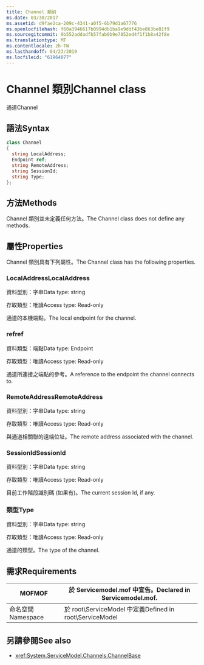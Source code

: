 ```yaml
---
title: Channel 類別
ms.date: 03/30/2017
ms.assetid: d9fae2ca-209c-4341-a0f5-6b79d1a67776
ms.openlocfilehash: f60a3946617b0994db1ba9e9ddf43be863be81f9
ms.sourcegitcommit: 9b552addadfb57fab0b9e7852ed4f1f1b8a42f8e
ms.translationtype: MT
ms.contentlocale: zh-TW
ms.lasthandoff: 04/23/2019
ms.locfileid: "61964077"
---
```

# <a name="channel-class"></a><span data-ttu-id="05b25-102">Channel 類別</span><span class="sxs-lookup"><span data-stu-id="05b25-102">Channel class</span></span>
<span data-ttu-id="05b25-103">通道</span><span class="sxs-lookup"><span data-stu-id="05b25-103">Channel</span></span>  
  
## <a name="syntax"></a><span data-ttu-id="05b25-104">語法</span><span class="sxs-lookup"><span data-stu-id="05b25-104">Syntax</span></span>  
  
```csharp
class Channel  
{  
  string LocalAddress;  
  Endpoint ref;  
  string RemoteAddress;  
  string SessionId;  
  string Type;  
};  
```  
  
## <a name="methods"></a><span data-ttu-id="05b25-105">方法</span><span class="sxs-lookup"><span data-stu-id="05b25-105">Methods</span></span>  
 <span data-ttu-id="05b25-106">Channel 類別並未定義任何方法。</span><span class="sxs-lookup"><span data-stu-id="05b25-106">The Channel class does not define any methods.</span></span>  
  
## <a name="properties"></a><span data-ttu-id="05b25-107">屬性</span><span class="sxs-lookup"><span data-stu-id="05b25-107">Properties</span></span>  
 <span data-ttu-id="05b25-108">Channel 類別具有下列屬性。</span><span class="sxs-lookup"><span data-stu-id="05b25-108">The Channel class has the following properties.</span></span>  
  
### <a name="localaddress"></a><span data-ttu-id="05b25-109">LocalAddress</span><span class="sxs-lookup"><span data-stu-id="05b25-109">LocalAddress</span></span>  
 <span data-ttu-id="05b25-110">資料型別：字串</span><span class="sxs-lookup"><span data-stu-id="05b25-110">Data type: string</span></span>  
  
 <span data-ttu-id="05b25-111">存取類型：唯讀</span><span class="sxs-lookup"><span data-stu-id="05b25-111">Access type: Read-only</span></span>  
  
 <span data-ttu-id="05b25-112">通道的本機端點。</span><span class="sxs-lookup"><span data-stu-id="05b25-112">The local endpoint for the channel.</span></span>  
  
### <a name="ref"></a><span data-ttu-id="05b25-113">ref</span><span class="sxs-lookup"><span data-stu-id="05b25-113">ref</span></span>  
 <span data-ttu-id="05b25-114">資料類型：端點</span><span class="sxs-lookup"><span data-stu-id="05b25-114">Data type: Endpoint</span></span>  
  
 <span data-ttu-id="05b25-115">存取類型：唯讀</span><span class="sxs-lookup"><span data-stu-id="05b25-115">Access type: Read-only</span></span>  
  
 <span data-ttu-id="05b25-116">通道所連接之端點的參考。</span><span class="sxs-lookup"><span data-stu-id="05b25-116">A reference to the endpoint the channel connects to.</span></span>  
  
### <a name="remoteaddress"></a><span data-ttu-id="05b25-117">RemoteAddress</span><span class="sxs-lookup"><span data-stu-id="05b25-117">RemoteAddress</span></span>  
 <span data-ttu-id="05b25-118">資料型別：字串</span><span class="sxs-lookup"><span data-stu-id="05b25-118">Data type: string</span></span>  
  
 <span data-ttu-id="05b25-119">存取類型：唯讀</span><span class="sxs-lookup"><span data-stu-id="05b25-119">Access type: Read-only</span></span>  
  
 <span data-ttu-id="05b25-120">與通道相關聯的遠端位址。</span><span class="sxs-lookup"><span data-stu-id="05b25-120">The remote address associated with the channel.</span></span>  
  
### <a name="sessionid"></a><span data-ttu-id="05b25-121">SessionId</span><span class="sxs-lookup"><span data-stu-id="05b25-121">SessionId</span></span>  
 <span data-ttu-id="05b25-122">資料型別：字串</span><span class="sxs-lookup"><span data-stu-id="05b25-122">Data type: string</span></span>  
  
 <span data-ttu-id="05b25-123">存取類型：唯讀</span><span class="sxs-lookup"><span data-stu-id="05b25-123">Access type: Read-only</span></span>  
  
 <span data-ttu-id="05b25-124">目前工作階段識別碼 (如果有)。</span><span class="sxs-lookup"><span data-stu-id="05b25-124">The current session Id, if any.</span></span>  
  
### <a name="type"></a><span data-ttu-id="05b25-125">類型</span><span class="sxs-lookup"><span data-stu-id="05b25-125">Type</span></span>  
 <span data-ttu-id="05b25-126">資料型別：字串</span><span class="sxs-lookup"><span data-stu-id="05b25-126">Data type: string</span></span>  
  
 <span data-ttu-id="05b25-127">存取類型：唯讀</span><span class="sxs-lookup"><span data-stu-id="05b25-127">Access type: Read-only</span></span>  
  
 <span data-ttu-id="05b25-128">通道的類型。</span><span class="sxs-lookup"><span data-stu-id="05b25-128">The type of the channel.</span></span>  
  
## <a name="requirements"></a><span data-ttu-id="05b25-129">需求</span><span class="sxs-lookup"><span data-stu-id="05b25-129">Requirements</span></span>  
  
|<span data-ttu-id="05b25-130">MOF</span><span class="sxs-lookup"><span data-stu-id="05b25-130">MOF</span></span>|<span data-ttu-id="05b25-131">於 Servicemodel.mof 中宣告。</span><span class="sxs-lookup"><span data-stu-id="05b25-131">Declared in Servicemodel.mof.</span></span>|  
|---------|-----------------------------------|  
|<span data-ttu-id="05b25-132">命名空間</span><span class="sxs-lookup"><span data-stu-id="05b25-132">Namespace</span></span>|<span data-ttu-id="05b25-133">於 root\ServiceModel 中定義</span><span class="sxs-lookup"><span data-stu-id="05b25-133">Defined in root\ServiceModel</span></span>|  
  
## <a name="see-also"></a><span data-ttu-id="05b25-134">另請參閱</span><span class="sxs-lookup"><span data-stu-id="05b25-134">See also</span></span>

- <xref:System.ServiceModel.Channels.ChannelBase>
